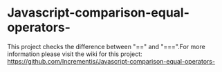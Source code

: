 # Javascript-comparison-equal-operators-
This project checks the difference between "==" and "===".For more information please visit the wiki for this project: 
https://github.com/Incrementis/Javascript-comparison-equal-operators-
